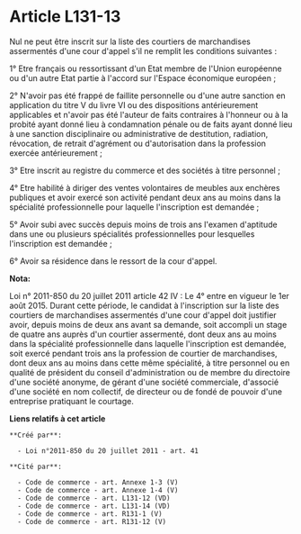 # Article L131-13

Nul ne peut être inscrit sur la liste des courtiers de marchandises assermentés d'une cour d'appel s'il ne remplit les
conditions suivantes : 

1° Etre français ou ressortissant d'un Etat membre de l'Union européenne ou d'un autre Etat partie à l'accord sur l'Espace
économique européen ; 

2° N'avoir pas été frappé de faillite personnelle ou d'une autre sanction en application du titre V du livre VI ou des
dispositions antérieurement applicables et n'avoir pas été l'auteur de faits contraires à l'honneur ou à la probité ayant
donné lieu à condamnation pénale ou de faits ayant donné lieu à une sanction disciplinaire ou administrative de destitution,
radiation, révocation, de retrait d'agrément ou d'autorisation dans la profession exercée antérieurement ; 

3° Etre inscrit au registre du commerce et des sociétés à titre personnel ; 

4° Etre habilité à diriger des ventes volontaires de meubles aux enchères publiques et avoir exercé son activité pendant deux
ans au moins dans la spécialité professionnelle pour laquelle l'inscription est demandée ; 

5° Avoir subi avec succès depuis moins de trois ans l'examen d'aptitude dans une ou plusieurs spécialités professionnelles
pour lesquelles l'inscription est demandée ; 

6° Avoir sa résidence dans le ressort de la cour d'appel.

**Nota:**

Loi n° 2011-850 du 20 juillet 2011 article 42 IV : Le 4° entre en vigueur le 1er août 2015. Durant cette période, le candidat
à l'inscription sur la liste des courtiers de marchandises assermentés d'une cour d'appel doit justifier avoir, depuis moins
de deux ans avant sa demande, soit accompli un stage de quatre ans auprès d'un courtier assermenté, dont deux ans au moins
dans la spécialité professionnelle dans laquelle l'inscription est demandée, soit exercé pendant trois ans la profession de
courtier de marchandises, dont deux ans au moins dans cette même spécialité, à titre personnel ou en qualité de président du
conseil d'administration ou de membre du directoire d'une société anonyme, de gérant d'une société commerciale, d'associé
d'une société en nom collectif, de directeur ou de fondé de pouvoir d'une entreprise pratiquant le courtage.

**Liens relatifs à cet article**

	**Créé par**:

	  - Loi n°2011-850 du 20 juillet 2011 - art. 41

	**Cité par**:

	  - Code de commerce - art. Annexe 1-3 (V)
	  - Code de commerce - art. Annexe 1-4 (V)
	  - Code de commerce - art. L131-12 (VD)
	  - Code de commerce - art. L131-14 (VD)
	  - Code de commerce - art. R131-1 (V)
	  - Code de commerce - art. R131-12 (V)

